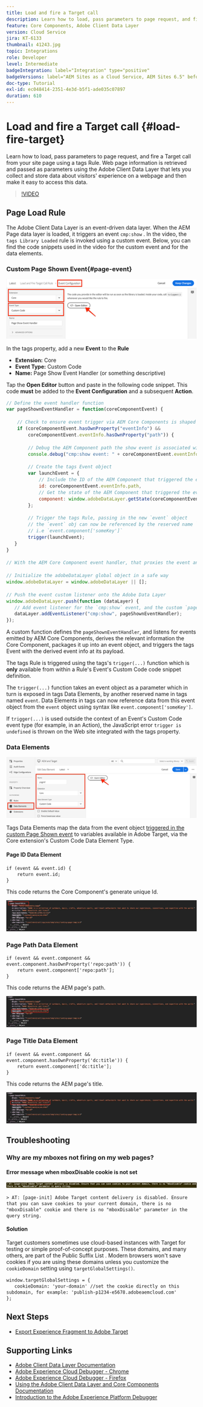 ```yaml
---
title: Load and fire a Target call
description: Learn how to load, pass parameters to page request, and fire a Target call from your site page using a tags Rule.
feature: Core Components, Adobe Client Data Layer
version: Cloud Service
jira: KT-6133
thumbnail: 41243.jpg
topic: Integrations
role: Developer
level: Intermediate
badgeIntegration: label="Integration" type="positive"
badgeVersions: label="AEM Sites as a Cloud Service, AEM Sites 6.5" before-title="false"
doc-type: Tutorial
exl-id: ec048414-2351-4e3d-b5f1-ade035c07897
duration: 610
---
```

# Load and fire a Target call {#load-fire-target}

Learn how to load, pass parameters to page request, and fire a Target call from your site page using a tags Rule. Web page information is retrieved and passed as parameters using the Adobe Client Data Layer that lets you collect and store data about visitors' experience on a webpage and then make it easy to access this data.

>[!VIDEO](https://video.tv.adobe.com/v/41243?quality=12&learn=on)

## Page Load Rule 

The Adobe Client Data Layer is an event-driven data layer. When the AEM Page data layer is loaded, it triggers an event `cmp:show` . In the video, the `tags Library Loaded` rule is invoked using a custom event. Below, you can find the code snippets used in the video for the custom event and for the data elements. 

### Custom Page Shown Event{#page-event}

![Page shown event configuration and custom code](assets/load-and-fire-target-call.png)

In the tags property, add a new **Event** to the **Rule**

+ __Extension:__ Core
+ __Event Type:__ Custom Code
+ __Name:__ Page Show Event Handler (or something  descriptive)

Tap the __Open Editor__ button and paste in the following code snippet. This code __must__ be added to the __Event Configuration__ and a subsequent __Action__. 

```javascript
// Define the event handler function
var pageShownEventHandler = function(coreComponentEvent) {

    // Check to ensure event trigger via AEM Core Components is shaped correctly
    if (coreComponentEvent.hasOwnProperty("eventInfo") && 
        coreComponentEvent.eventInfo.hasOwnProperty("path")) {
    
        // Debug the AEM Component path the show event is associated with
        console.debug("cmp:show event: " + coreComponentEvent.eventInfo.path);

        // Create the tags Event object
        var launchEvent = {
            // Include the ID of the AEM Component that triggered the event
            id: coreComponentEvent.eventInfo.path,
            // Get the state of the AEM Component that triggered the event           
            component: window.adobeDataLayer.getState(coreComponentEvent.eventInfo.path)
        };

        // Trigger the tags Rule, passing in the new `event` object
        // the `event` obj can now be referenced by the reserved name `event` by other tags data elements
        // i.e `event.component['someKey']`
        trigger(launchEvent);
   }
}

// With the AEM Core Component event handler, that proxies the event and relevant information to Data Collection, defined above...

// Initialize the adobeDataLayer global object in a safe way
window.adobeDataLayer = window.adobeDataLayer || [];

// Push the event custom listener onto the Adobe Data Layer
window.adobeDataLayer.push(function (dataLayer) {
   // Add event listener for the `cmp:show` event, and the custom `pageShownEventHandler` function as the callback
   dataLayer.addEventListener("cmp:show", pageShownEventHandler);
});
```

A custom function defines the `pageShownEventHandler`, and listens for events emitted by AEM Core Components, derives the relevant information the Core Component, packages it up into an event object, and triggers the tags Event with the derived event info at its payload.

The tags Rule is triggered using the tags's `trigger(...)` function which is __only__ available from within a Rule's Event's Custom Code code snippet definition. 

The `trigger(...)` function takes an event object as a parameter which in turn is exposed in tags Data Elements, by another reserved name in tags named `event`. Data Elements in tags can now reference data from this event object from the `event` object using syntax like `event.component['someKey']`.

If `trigger(...)` is used outside the context of an Event's Custom Code event type (for example, in an Action), the JavaScript error `trigger is undefined` is thrown on the Web site integrated with the tags property.


### Data Elements 

![Data Elements](assets/data-elements.png)

Tags Data Elements map the data from the event object [triggered in the custom Page Shown event](#page-event) to variables available in Adobe Target, via the Core extension's Custom Code Data Element Type.

#### Page ID Data Element

```
if (event && event.id) {
    return event.id;
}
```

This code returns the Core Component's generate unique Id.

![Page ID](assets/pageid.png)

### Page Path Data Element

```
if (event && event.component && event.component.hasOwnProperty('repo:path')) {
    return event.component['repo:path'];
}
```

This code returns the AEM page's path.

![Page path](assets/pagepath.png)

### Page Title Data Element

```
if (event && event.component && event.component.hasOwnProperty('dc:title')) {
    return event.component['dc:title'];
}
```

This code returns the AEM page's title.

![Page Title](assets/pagetitle.png)

## Troubleshooting

### Why are my mboxes not firing on my web pages?

#### Error message when mboxDisable cookie is not set

![Target Cookie Domain Error](assets/target-cookie-error.png)

```
> AT: [page-init] Adobe Target content delivery is disabled. Ensure that you can save cookies to your current domain, there is no "mboxDisable" cookie and there is no "mboxDisable" parameter in the query string.
```

#### Solution

Target customers sometimes use cloud-based instances with Target for testing or simple proof-of-concept purposes. These domains, and many others, are part of the Public Suffix List .
Modern browsers won't save cookies if you are using these domains unless you customize the `cookieDomain` setting using `targetGlobalSettings()`.

```
window.targetGlobalSettings = {  
   cookieDomain: 'your-domain' //set the cookie directly on this subdomain, for example: 'publish-p1234-e5678.adobeaemcloud.com'
};
```

## Next Steps

+ [Export Experience Fragment to Adobe Target](./export-experience-fragment-target.md)
   
## Supporting Links

+ [Adobe Client Data Layer Documentation](https://github.com/adobe/adobe-client-data-layer/wiki)
+ [Adobe Experience Cloud Debugger - Chrome](https://chrome.google.com/webstore/detail/adobe-experience-platform/bfnnokhpnncpkdmbokanobigaccjkpob) 
+ [Adobe Experience Cloud Debugger - Firefox](https://addons.mozilla.org/en-US/firefox/addon/adobe-experience-platform-dbg/)
+ [Using the Adobe Client Data Layer and Core Components Documentation](https://experienceleague.adobe.com/docs/experience-manager-core-components/using/developing/data-layer/overview.html)
+ [Introduction to the Adobe Experience Platform Debugger](https://experienceleague.adobe.com/docs/platform-learn/data-collection/debugger/overview.html)
